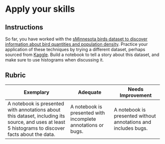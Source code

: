 # Apply your skills

## Instructions

So far, you have worked with the [sMinnesota birds dataset to discover information about bird quantities and population density](https://github.com/arewadataScience/ArewaDS-Machine-Learning/blob/main/3-Data-Visualization/06-visualization-distributions/README.md). Practice your application of these techniques by trying a different dataset, perhaps sourced from [Kaggle](https://www.kaggle.com/). Build a notebook to tell a story about this dataset, and make sure to use histograms when discussing it.
## Rubric

Exemplary | Adequate | Needs Improvement
--- | --- | -- |
A notebook is presented with annotations about this dataset, including its source, and uses at least 5 histograms to discover facts about the data. | A notebook is presented with incomplete annotations or bugs. | A notebook is presented without annotations and includes bugs.
